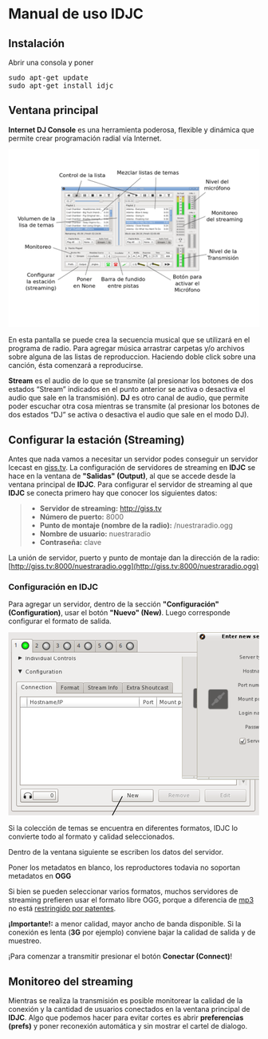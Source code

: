 # Manual de uso IDJC

## Instalación

Abrir una consola y poner

<pre>
sudo apt-get update
sudo apt-get install idjc
</pre>

## Ventana principal

**Internet DJ Console** es una herramienta poderosa, flexible y dinámica que permite crear programación radial vía Internet.

![Vista general del programa](img/IDJC/IDJC.png "Vista general del programa")

En esta pantalla se puede crea la secuencia musical que se utilizará en el programa de radio.
Para agregar música arrastrar carpetas y/o archivos sobre alguna de las listas de reproduccion.
Haciendo doble click sobre una canción, ésta comenzará a reproducirse.

**Stream** es el audio de lo que se transmite (al presionar los botones de dos estados “Stream” indicados en el punto anterior se activa o desactiva el audio que sale en la transmisión).
**DJ** es otro canal de audio, que permite poder escuchar otra cosa mientras se transmite (al presionar los botones de dos estados “DJ” se activa o desactiva el audio que sale en el modo DJ). 

## Configurar la estación (Streaming)

Antes que nada vamos a necesitar un servidor podes conseguir un servidor Icecast en [giss.tv](http://giss.tv/addmount.html).
La configuración de servidores de streaming en **IDJC** se hace en la ventana de **"Salidas" (Output)**, al que se accede desde la ventana principal de **IDJC**. 
Para configurar el servidor de streaming al que **IDJC** se conecta primero hay que conocer los siguientes datos:

> - **Servidor de streaming:** http://giss.tv
> - **Número de puerto:** 8000
> - **Punto de montaje (nombre de la radio):** /nuestraradio.ogg
> - **Nombre de usuario:** nuestraradio
> - **Contraseña:** clave

La unión de servidor, puerto y punto de montaje dan la dirección de la radio:
[http://giss.tv:8000/nuestraradio.ogg](http://giss.tv:8000/nuestraradio.ogg)

### Configuración en IDJC

Para agregar un servidor, dentro de la sección **"Configuración" (Configuration)**, usar el botón **"Nuevo" (New)**.
Luego corresponde configurar el formato de salida. 

![Configuración del servidor](img/IDJC/configuracion_idjc.png "Configuración del servidor")

Si la colección de temas se encuentra en diferentes formatos, IDJC lo convierte todo al formato y calidad seleccionados.

Dentro de la ventana siguiente se escriben los datos del servidor.

Poner los metadatos en blanco, los reproductores todavia no soportan metadatos en **OGG**

Si bien se pueden seleccionar varios formatos, muchos servidores de streaming prefieren usar el formato libre OGG, 
porque a diferencia de [mp3](https://es.wikipedia.org/wiki/MP3) no está [restringido por 
patentes](https://es.wikipedia.org/wiki/Vorbis#Historia).

**¡Importante!:** a menor calidad, mayor ancho de banda disponible. Si la conexión es lenta (**3G** por ejemplo) conviene bajar la calidad de 
salida y de muestreo. 


¡Para comenzar a transmitir presionar el botón **Conectar (Connect)**!

## Monitoreo del streaming

Mientras se realiza la transmisión es posible monitorear la calidad de la conexión y la cantidad de usuarios conectados en la ventana principal de **IDJC**.
Algo que podemos hacer para evitar cortes es abrir **preferencias (prefs)** y poner reconexión automática y sin mostrar el cartel de dialogo.

